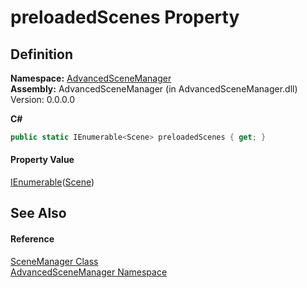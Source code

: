 # preloadedScenes Property




## Definition
**Namespace:** <a href="N_AdvancedSceneManager.md">AdvancedSceneManager</a>  
**Assembly:** AdvancedSceneManager (in AdvancedSceneManager.dll) Version: 0.0.0.0

**C#**
``` C#
public static IEnumerable<Scene> preloadedScenes { get; }
```



#### Property Value
<a href="https://learn.microsoft.com/dotnet/api/system.collections.generic.ienumerable-1" target="_blank" rel="noopener noreferrer">IEnumerable</a>(<a href="T_AdvancedSceneManager_Models_Scene.md">Scene</a>)

## See Also


#### Reference
<a href="T_AdvancedSceneManager_SceneManager.md">SceneManager Class</a>  
<a href="N_AdvancedSceneManager.md">AdvancedSceneManager Namespace</a>  

